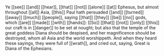 Ye [[see]] [[and]] [[hear]], [[that]] [[not]] [[alone]] [[at]] Ephesus, but almost throughout [[all]] Asia, [[this]] Paul hath persuaded [[and]] [[turned]] [[away]] [[much]] [[people]], saying [[that]] [[they]] [[be]] [[no]] gods, which [[are]] [[made]] [[with]] [[hands]]: [[So]] [[that]] [[not]] [[only]] [[this]] our craft is in [[danger]] to be set at nought; but also that the temple of the great goddess Diana should be despised, and her magnificence should be destroyed, whom all Asia and the world worshippeth. And when they heard these sayings, they were full of [[wrath]], and cried out, saying, Great is Diana of the Ephesians.